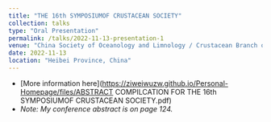 ```yaml
---
title: "THE 16th SYMPOSIUMOF CRUSTACEAN SOCIETY"
collection: talks
type: "Oral Presentation"
permalink: /talks/2022-11-13-presentation-1
venue: "China Society of Oceanology and Limnology / Crustacean Branch of the China Zoological Society / Hebei University"
date: 2022-11-13
location: "Heibei Province, China"
---
```



* [More information here](https://ziweiwuzw.github.io/Personal-Homepage/files/ABSTRACT COMPILCATION FOR THE 16th SYMPOSIUMOF CRUSTACEAN SOCIETY.pdf)
* _Note: My conference abstract is on page 124._
